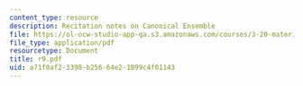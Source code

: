 ```yaml
---
content_type: resource
description: Recitation notes on Canonical Ensemble
file: https://ol-ocw-studio-app-qa.s3.amazonaws.com/courses/3-20-materials-at-equilibrium-sma-5111-fall-2003/a71f0af23398b25664e21899c4f01143_r9.pdf
file_type: application/pdf
resourcetype: Document
title: r9.pdf
uid: a71f0af2-3398-b256-64e2-1899c4f01143
---
```


